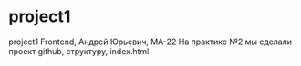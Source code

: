 # project1
project1
Frontend, Андрей Юрьевич, МА-22
На практике №2 мы сделали проект github, структуру, index.html